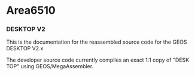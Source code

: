 # Area6510

### DESKTOP V2
This is the documentation for the reassembled source code for the GEOS DESKTOP V2.x

The developer source code currently compiles an exact 1:1 copy of "DESK TOP" using GEOS/MegaAssembler.
